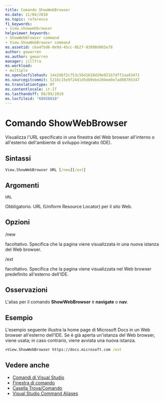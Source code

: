 ```yaml
---
title: Comando ShowWebBrowser
ms.date: 11/04/2016
ms.topic: reference
f1_keywords:
- view.showwebbrowser
helpviewer_keywords:
- ShowWebBrowser command
- View.ShowWebBrowser command
ms.assetid: c6a4fbd6-8e9d-45cc-8b2f-93990d065e78
author: gewarren
ms.author: gewarren
manager: jillfra
ms.workload:
- multiple
ms.openlocfilehash: 14e2d6f2c753c56d1628d20e921b7dff2aa83471
ms.sourcegitcommit: 5216c15e9f24d1d5db9ebe204ee0e7ad08705347
ms.translationtype: HT
ms.contentlocale: it-IT
ms.lasthandoff: 08/09/2019
ms.locfileid: "68926018"
---
```

# <a name="showwebbrowser-command"></a>Comando ShowWebBrowser

Visualizza l'URL specificato in una finestra del Web browser all'interno o all'esterno dell'ambiente di sviluppo integrato (IDE).

## <a name="syntax"></a>Sintassi

```cmd
View.ShowWebBrowser URL [/new][/ext]
```

## <a name="arguments"></a>Argomenti
`URL`

Obbligatorio. URL (Uniform Resource Locator) per il sito Web.

## <a name="switches"></a>Opzioni
/new

facoltativo. Specifica che la pagina viene visualizzata in una nuova istanza del Web browser.

/ext

facoltativo. Specifica che la pagina viene visualizzata nel Web browser predefinito all'esterno dell'IDE.

## <a name="remarks"></a>Osservazioni
L'alias per il comando **ShowWebBrowser** è **navigate** o **nav**.

## <a name="example"></a>Esempio
L'esempio seguente illustra la home page di Microsoft Docs in un Web browser all'esterno dell'IDE. Se è già aperta un'istanza del Web browser, viene usata; in caso contrario, viene avviata una nuova istanza.

```cmd
>View.ShowWebBrowser https://docs.microsoft.com /ext
```

## <a name="see-also"></a>Vedere anche

- [Comandi di Visual Studio](../../ide/reference/visual-studio-commands.md)
- [Finestra di comando](../../ide/reference/command-window.md)
- [Casella Trova/Comando](../../ide/find-command-box.md)
- [Visual Studio Command Aliases](../../ide/reference/visual-studio-command-aliases.md)